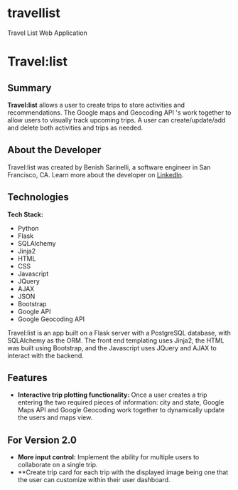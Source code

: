 # travellist
Travel List Web Application 
# Travel:list

## Summary

**Travel:list** allows a user to create trips to store activities and recommendations. The Google maps and Geocoding API 's work together to allow users to visually track upcoming trips.  A user can create/update/add and delete both activities and trips as needed.


## About the Developer

Travel:list was created by Benish Sarinelli, a software engineer in San Francisco, CA. Learn more about the developer on [LinkedIn](https://www.linkedin.com/in/bsarinelli/).


## Technologies

**Tech Stack:**

- Python
- Flask
- SQLAlchemy
- Jinja2
- HTML
- CSS
- Javascript
- JQuery
- AJAX
- JSON
- Bootstrap
- Google API
- Google Geocoding API

Travel:list is an app built on a Flask server with a PostgreSQL database, with SQLAlchemy as the ORM. The front end templating uses Jinja2, the HTML was built using Bootstrap, and the Javascript uses JQuery and AJAX to interact with the backend. 


## Features

- **Interactive trip plotting functionality:** Once a user creates a trip entering the two required pieces of information: city and state, Google Maps API and Google Geocoding work together to dynamically update the users and maps view.


## For Version 2.0

- **More input control:** Implement the ability for multiple users to collaborate on a single trip.
- **Create trip card for each trip with the displayed image being one that the user can customize within their user dashboard.

